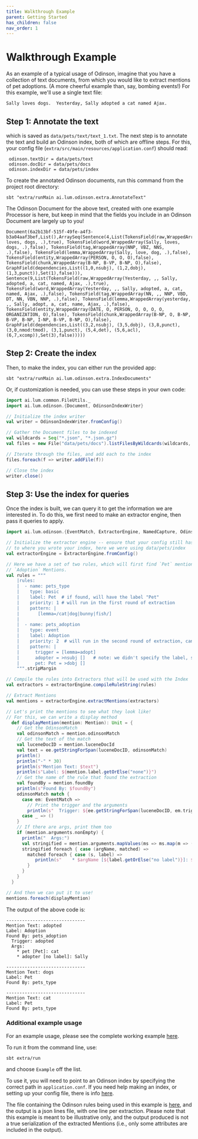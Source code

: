 ```yaml
---  
title: Walkthrough Example
parent: Getting Started
has_children: false  
nav_order: 1  
---  
```


# Walkthrough Example

As an example of a typical usage of Odinson, imagine that you have a collection of text documents, from which you would like to extract mentions of pet adoptions. (A more cheerful example than, say, bombing events!)
For this example, we'll use a single text file:

```text
Sally loves dogs.  Yesterday, Sally adopted a cat named Ajax. 
```

## Step 1: Annotate the text

which is saved as `data/pets/text/text_1.txt`.  The next step is to annotate the text and build an Odinson index, both of which are offline steps.
For this, your config file (`extra/src/main/resources/application.conf`) should read:

```text 
 odinson.textDir = data/pets/text
 odinson.docDir = data/pets/docs
 odinson.indexDir = data/pets/index
```

To create the annotated Odinson documents, run this command from the project root directory:

    sbt "extra/runMain ai.lum.odinson.extra.AnnotateText"

The Odinson Document for the above text, created with one example Processor is here, but keep in mind that the fields you include in an Odinson Document are largely up to you!

```text
Document(6a2b13bf-515f-49fe-a4f3-b3a04aaf3bef,List(),ArraySeq(Sentence(4,List(TokensField(raw,WrappedArray(Sally, loves, dogs, .),true), TokensField(word,WrappedArray(Sally, loves, dogs, .),false), TokensField(tag,WrappedArray(NNP, VBZ, NNS, .),false), TokensField(lemma,WrappedArray(Sally, love, dog, .),false), TokensField(entity,WrappedArray(PERSON, O, O, O),false), TokensField(chunk,WrappedArray(B-NP, B-VP, B-NP, O),false), GraphField(dependencies,List((1,0,nsubj), (1,2,dobj), (1,3,punct)),Set(1),false))), Sentence(9,List(TokensField(raw,WrappedArray(Yesterday, ,, Sally, adopted, a, cat, named, Ajax, .),true), TokensField(word,WrappedArray(Yesterday, ,, Sally, adopted, a, cat, named, Ajax, .),false), TokensField(tag,WrappedArray(NN, ,, NNP, VBD, DT, NN, VBN, NNP, .),false), TokensField(lemma,WrappedArray(yesterday, ,, Sally, adopt, a, cat, name, Ajax, .),false), TokensField(entity,WrappedArray(DATE, O, PERSON, O, O, O, O, ORGANIZATION, O),false), TokensField(chunk,WrappedArray(B-NP, O, B-NP, B-VP, B-NP, I-NP, B-VP, B-NP, O),false), GraphField(dependencies,List((3,2,nsubj), (3,5,dobj), (3,8,punct), (3,0,nmod:tmod), (3,1,punct), (5,4,det), (5,6,acl), (6,7,xcomp)),Set(3),false)))))
```

## Step 2: Create the index
    
Then, to make the index, you can either run the provided app:

    sbt "extra/runMain ai.lum.odinson.extra.IndexDocuments"
    
Or, if customization is needed, you can use these steps in your own code:

```scala
import ai.lum.common.FileUtils._
import ai.lum.odinson.{Document, OdinsonIndexWriter}

// Initialize the index writer
val writer = OdinsonIndexWriter.fromConfig()

// Gather the Document files to be indexed
val wildcards = Seq("*.json", "*.json.gz")
val files = new File("data/pets/docs").listFilesByWildcards(wildcards, recursive = true)

// Iterate through the files, and add each to the index
files.foreach(f => writer.addFile(f))

// Close the index
writer.close()
```  


## Step 3: Use the index for queries

Once the index is built, we can query it to get the information we are interested in.
To do this, we first need to make an extractor engine, then pass it queries to apply.

```scala
import ai.lum.odinson.{EventMatch, ExtractorEngine, NamedCapture, OdinsonMatch}

// Initialize the extractor engine -- ensure that your config still has `odinson.indexDir` pointing
// to where you wrote your index, here we were using data/pets/index
val extractorEngine = ExtractorEngine.fromConfig()

// Here we have a set of two rules, which will first find `Pet` mentions, and the find 
// `Adoption` Mentions.
val rules = """
    |rules:
    |  - name: pets_type
    |    type: basic
    |    label: Pet  # if found, will have the label "Pet"
    |    priority: 1 # will run in the first round of extraction
    |    pattern: |
    |       [lemma=/cat|dog|bunny|fish/]
    |
    |  - name: pets_adoption
    |    type: event
    |    label: Adoption
    |    priority: 2  # will run in the second round of extraction, can reference priority 1 rules
    |    pattern: |
    |      trigger = [lemma=adopt]
    |      adopter = >nsubj []   # note: we didn't specify the label, so any token will work
    |      pet: Pet = >dobj []
    """.stripMargin

// Compile the rules into Extractors that will be used with the Index
val extractors = extractorEngine.compileRuleString(rules)

// Extract Mentions
val mentions = extractorEngine.extractMentions(extractors)

// Let's print the mentions to see what they look like!
// For this, we can write a display method
  def displayMention(mention: Mention): Unit = {
    // Get the OdinsonMatch
    val odinsonMatch = mention.odinsonMatch
    // Get the text of the match
    val luceneDocID = mention.luceneDocId
    val text = ee.getStringForSpan(luceneDocID, odinsonMatch)
    println()
    println("-" * 30)
    println(s"Mention Text: $text")
    println(s"Label: ${mention.label.getOrElse("none")}")
    // Get the name of the rule that found the extraction
    val foundBy = mention.foundBy
    println(s"Found By: $foundBy")
    odinsonMatch match {
      case em: EventMatch =>
        // Print the trigger and the arguments
        println(s"  Trigger: ${ee.getStringForSpan(luceneDocID, em.trigger)}")
      case _ => ()
    }
    // If there are args, print them too
    if (mention.arguments.nonEmpty) {
      println("  Args:")
      val stringified = mention.arguments.mapValues(ms => ms.map(m => (ee.getStringForSpan(luceneDocID, m.odinsonMatch), m.label)))
      stringified foreach { case (argName, matched) =>
        matched foreach { case (s, label) =>
           println(s"    * $argName [${label.getOrElse("no label")}]: $s")
        }
      }
    }
  }

// And then we can put it to use!
mentions.foreach(displayMention)

```

The output of the above code is:

```text
------------------------------
Mention Text: adopted
Label: Adoption
Found By: pets_adoption
  Trigger: adopted
  Args:
    * pet [Pet]: cat
    * adopter [no label]: Sally

------------------------------
Mention Text: dogs
Label: Pet
Found By: pets_type

------------------------------
Mention Text: cat
Label: Pet
Found By: pets_type
```



### Additional example usage

For an example usage, please see the complete working example [here](https://github.com/lum-ai/odinson/blob/master/extra/src/main/scala/ai/lum/odinson/extra/Example.scala).

To run it from the command line, use:

    sbt extra/run
     
and choose `Example` off the list.

To use it, you will need to point to an Odinson index by specifying the correct path in `application.conf`. If you need help making an index, or setting up your config file, there is info [here](https://github.com/lum-ai/odinson/tree/master/extra).

The file containing the Odinson rules being used in this example is [here](https://github.com/lum-ai/odinson/blob/master/extra/src/main/resources/example/rules.yml), and the output is a json lines file, with one line per extraction.  Please note that this example is meant to be illustrative only, and the output produced is not a true serialization of the extracted Mentions (i.e., only some attributes are included in the output). 
